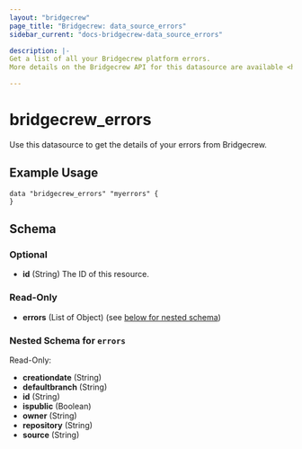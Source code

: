 ```yaml
---
layout: "bridgecrew"
page_title: "Bridgecrew: data_source_errors"
sidebar_current: "docs-bridgecrew-data_source_errors"

description: |-
Get a list of all your Bridgecrew platform errors.
More details on the Bridgecrew API for this datasource are available <https://docs.bridgecrew.io/reference/getgitblameauthors>.

---
```


# bridgecrew_errors

Use this datasource to get the details of your errors from Bridgecrew.




## Example Usage
```hcl
data "bridgecrew_errors" "myerrors" {
}
```
<!-- schema generated by tfplugindocs -->
## Schema

### Optional

- **id** (String) The ID of this resource.

### Read-Only

- **errors** (List of Object) (see [below for nested schema](#nestedatt--errors))

<a id="nestedatt--errors"></a>
### Nested Schema for `errors`

Read-Only:

- **creationdate** (String)
- **defaultbranch** (String)
- **id** (String)
- **ispublic** (Boolean)
- **owner** (String)
- **repository** (String)
- **source** (String)
